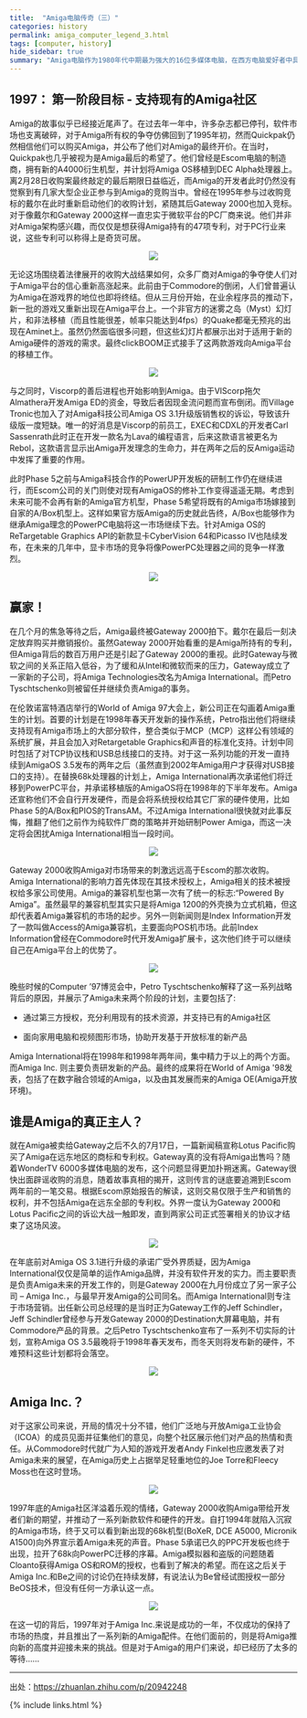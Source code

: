 ```yaml
---
title:  "Amiga电脑传奇（三）"
categories: history
permalink: amiga_computer_legend_3.html
tags: [computer, history]
hide_sidebar: true
summary: "Amiga电脑作为1980年代中期最为强大的16位多媒体电脑，在西方电脑爱好者中具有极高的地位，对Demosence文化和电脑音乐也有着不可磨灭的影响，由于历史原因，Amiga电脑在中国极其罕见。爱好者也寥寥无几，希望通过此文能够成为向中文社区介绍Amiga电脑的历史，并和有兴趣的爱好者交流观点看法。"
---
```


## 1997： 第一阶段目标 - 支持现有的Amiga社区

Amiga的故事似乎已经接近尾声了。在过去年一年中，许多杂志都已停刊，软件市场也支离破碎，对于Amiga所有权的争夺仿佛回到了1995年初，然而Quickpak仍然相信他们可以购买Amiga，并公布了他们对Amiga的最终开价。在当时，Quickpak也几乎被视为是Amiga最后的希望了。他们曾经是Escom电脑的制造商，拥有新的A4000衍生机型，并计划将Amiga OS移植到DEC Alpha处理器上。离2月28日收购案最终敲定的最后期限日益临近，而Amiga的开发者此时仍然没有觉察到有几家大型企业正参与到Amiga的竞购当中。曾经在1995年参与过收购竞标的戴尔在此时重新启动他们的收购计划，紧随其后Gateway 2000也加入竞标。对于像戴尔和Gateway 2000这样一直忠实于微软平台的PC厂商来说。他们并非对Amiga架构感兴趣，而仅仅是想获得Amiga持有的47项专利，对于PC行业来说，这些专利可以称得上是奇货可居。

<div align="center">
    <a href="../images/dnbwg/amiga_computer_legend_24.jpg">
        <img src="../images/dnbwg/amiga_computer_legend_24.jpg"/>
    </a>
</div>

无论这场围绕着法律展开的收购大战结果如何，众多厂商对Amiga的争夺使人们对于Amiga平台的信心重新高涨起来。此前由于Commodore的倒闭，人们曾普遍认为Amiga在游戏界的地位也即将终结。但从三月份开始，在业余程序员的推动下，新一批的游戏又重新出现在Amiga平台上。一个非官方的迷雾之岛（Myst）幻灯片，和非法移植（而且性能很差，帧率只能达到4fps）的Quake都毫无预兆的出现在Aminet上。虽然仍然面临很多问题，但这些幻灯片都展示出对于适用于新的Amiga硬件的游戏的需求。最终clickBOOM正式接手了这两款游戏向Amiga平台的移植工作。

<div align="center">
    <a href="../images/dnbwg/amiga_computer_legend_25.jpg">
        <img src="../images/dnbwg/amiga_computer_legend_25.jpg"/>
    </a>
</div>

与之同时，Viscorp的善后进程也开始影响到Amiga。由于VIScorp拖欠Almathera开发Amiga ED的资金，导致后者因现金流问题而宣布倒闭。而Village Tronic也加入了对Amiga科技公司Amiga OS 3.1升级版销售权的诉讼，导致该升级版一度短缺。唯一的好消息是Viscorp的前员工，EXEC和CDXL的开发者Carl Sassenrath此时正在开发一款名为Lava的编程语言，后来这款语言被更名为Rebol，这款语言显示出Amiga开发理念的生命力，并在两年之后的反Amiga运动中发挥了重要的作用。

此时Phase 5之前与Amiga科技合作的PowerUP开发板的研制工作仍在继续进行，而Escom公司的关门则使对现有AmigaOS的修补工作变得遥遥无期。考虑到未来可能不会再有新的Amiga官方机型，Phase 5希望将既有的Amiga市场嫁接到自家的A/Box机型上。这样如果官方版Amiga的历史就此告终，A/Box也能够作为继承Amiga理念的PowerPC电脑将这一市场继续下去。针对Amiga OS的ReTargetable Graphics API的新款显卡CyberVision 64和Picasso IV也陆续发布，在未来的几年中，显卡市场的竞争将像PowerPC处理器之间的竞争一样激烈。

<div align="center">
    <a href="../images/dnbwg/amiga_computer_legend_26.jpg">
        <img src="../images/dnbwg/amiga_computer_legend_26.jpg"/>
    </a>
</div>

## 赢家！

在几个月的焦急等待之后，Amiga最终被Gateway 2000拍下。戴尔在最后一刻决定放弃购买并撤销报价。虽然Gateway 2000开始看重的是Amiga所持有的专利，但Amiga背后的数百万用户还是引起了Gateway 2000的重视。此时Gateway与微软之间的关系正陷入低谷，为了缓和从Intel和微软而来的压力，Gateway成立了一家新的子公司，将Amiga Technologies改名为Amiga International。而Petro Tyschtschenko则被留任并继续负责Amiga的事务。

在伦敦诺富特酒店举行的World of Amiga 97大会上，新公司正在勾画着Amiga重生的计划。首要的计划是在1998年春天开发新的操作系统，Petro指出他们将继续支持现有Amiga市场上的大部分软件，整合类似于MCP（MCP）这样公有领域的系统扩展，并且会加入对Retargetable Graphics和声音的标准化支持。计划中同时包括了对TCP协议栈和USB总线接口的支持。对于这一系列功能的开发一直持续到AmigaOS 3.5发布的两年之后（虽然直到2002年Amiga用户才获得对USB接口的支持）。在替换68k处理器的计划上，Amiga International再次承诺他们将迁移到PowerPC平台，并承诺移植版的AmigaOS将在1998年的下半年发布。Amiga还宣称他们不会自行开发硬件，而是会将系统授权给其它厂家的硬件使用，比如Phase 5的A/Box和PIOS的TransAM。不过Amiga International很快就对此事反悔，推翻了他们之前作为纯软件厂商的策略并开始研制Power Amiga，而这一决定将会困扰Amiga International相当一段时间。

<div align="center">
    <a href="../images/dnbwg/amiga_computer_legend_27.jpg">
        <img src="../images/dnbwg/amiga_computer_legend_27.jpg"/>
    </a>
</div>

Gateway 2000收购Amiga对市场带来的刺激远远高于Escom的那次收购。Amiga International的影响力首先体现在其技术授权上，Amiga相关的技术被授权给多家公司使用。Amiga的兼容机型也第一次有了统一的标志:“Powered By Amiga”。虽然最早的兼容机型其实只是将Amiga 1200的外壳换为立式机箱，但这却代表着Amiga兼容机的市场的起步。另外一则新闻则是Index Information开发了一款叫做Access的Amiga兼容机，主要面向POS机市场。此前Index Information曾经在Commodore时代开发Amiga扩展卡，这次他们终于可以继续自己在Amiga平台上的优势了。

<div align="center">
    <a href="../images/dnbwg/amiga_computer_legend_28.jpg">
        <img src="../images/dnbwg/amiga_computer_legend_28.jpg"/>
    </a>
</div>

晚些时候的Computer ’97博览会中，Petro Tyschtschenko解释了这一系列战略背后的原因，并展示了Amiga未来两个阶段的计划，主要包括了:

- 通过第三方授权，充分利用现有的技术资源，并支持已有的Amiga社区

- 面向家用电脑和视频图形市场，协助开发基于开放标准的新产品

Amiga International将在1998年和1998年两年间，集中精力于以上的两个方面。而Amiga Inc. 则主要负责研发新的产品。最终的成果将在World of Amiga '98发表，包括了在数字融合领域的Amiga，以及由其发展而来的Amiga OE(Amiga开放环境)。

## 谁是Amiga的真正主人？

就在Amiga被卖给Gateway之后不久的7月17日，一篇新闻稿宣称Lotus Pacific购买了Amiga在远东地区的商标和专利权。Gateway真的没有将Amiga出售吗？随着WonderTV 6000多媒体电脑的发布，这个问题显得更加扑朔迷离。Gateway很快出面辟谣收购的消息，随着故事真相的揭开，这则传言的谜底要追溯到Escom两年前的一笔交易。根据Escom原始报告的解读，这则交易仅限于生产和销售的权利，并不包括Amiga在远东全部的专利权。外界一度认为Gateway 2000和Lotus Pacific之间的诉讼大战一触即发，直到两家公司正式签署相关的协议才结束了这场风波。

<div align="center">
    <a href="../images/dnbwg/amiga_computer_legend_29.jpg">
        <img src="../images/dnbwg/amiga_computer_legend_29.jpg"/>
    </a>
</div>

在年底前对Amiga OS 3.1进行升级的承诺广受外界质疑，因为Amiga International仅仅是简单的运作Amiga品牌，并没有软件开发的实力。而主要职责是负责Amiga未来的开发工作的，则是Gateway 2000在九月份成立了另一家子公司 – Amiga Inc.，与最早开发Amiga的公司同名。而Amiga International则专注于市场营销。出任新公司总经理的是当时正为Gateway工作的Jeff Schindler，Jeff Schindler曾经参与开发Gateway 2000的Destination大屏幕电脑，并有Commodore产品的背景。之后Petro Tyschtschenko宣布了一系列不切实际的计划，宣称Amiga OS 3.5最晚将于1998年春天发布，而冬天则将发布新的硬件，不难预料这些计划都将会落空。

<div align="center">
    <a href="../images/dnbwg/amiga_computer_legend_30.jpg">
        <img src="../images/dnbwg/amiga_computer_legend_30.jpg"/>
    </a>
</div>

## Amiga Inc.？

对于这家公司来说，开局的情况十分不错，他们广泛地与开放Amiga工业协会（ICOA）的成员见面并征集他们的意见，向整个社区展示他们对产品的热情和责任。从Commodore时代就广为人知的游戏开发者Andy Finkel也应邀发表了对Amiga未来的展望，在Amiga历史上占据举足轻重地位的Joe Torre和Fleecy Moss也在这时登场。

<div align="center">
    <a href="../images/dnbwg/amiga_computer_legend_31.jpg">
        <img src="../images/dnbwg/amiga_computer_legend_31.jpg"/>
    </a>
</div>

1997年底的Amiga社区洋溢着乐观的情绪，Gateway 2000收购Amiga带给开发者们新的期望，并推动了一系列新款软件和硬件的开发。自打1994年就陷入沉寂的Amiga市场，终于又可以看到新出现的68k机型(BoXeR, DCE A5000, Micronik A1500)向外界宣示着Amiga未死的声音。Phase 5承诺已久的PPC开发板也终于出现，拉开了68k向PowerPC迁移的序幕。Amiga模拟器和盗版的问题随着Cloanto获得Amiga OS和ROM的授权，也看到了解决的希望。而在这之后关于Amiga Inc.和Be之间的讨论仍在持续发酵，有说法认为Be曾经试图授权一部分BeOS技术，但没有任何一方承认这一点。

<div align="center">
    <a href="../images/dnbwg/amiga_computer_legend_32.jpg">
        <img src="../images/dnbwg/amiga_computer_legend_32.jpg"/>
    </a>
</div>

在这一切的背后，1997年对于Amiga Inc.来说是成功的一年，不仅成功的保持了市场的热度，并且推出了一系列新的Amiga配件。在他们面前的，则是将Amiga推向新的高度并迎接未来的挑战。但是对于Amiga的用户们来说，却已经历了太多的等待……


---------

出处：https://zhuanlan.zhihu.com/p/20942248

{% include links.html %}
